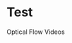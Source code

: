 # Test
Optical Flow Videos <br><br>
<p align="center">
<![v_ApplyEyeMakeup_g01_c01](https://github.com/PitiwatL/Test/assets/81637352/16a26bc4-fb6d-490a-88a1-43e20a3cfd92) />
<![my_awesome](https://github.com/PitiwatL/Test/assets/81637352/4dd6f034-7e0d-42df-9d44-f90148d67c56) />
<p align="center">

